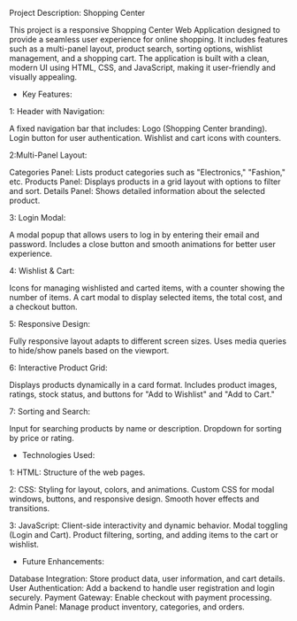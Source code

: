 Project Description: Shopping Center


This project is a responsive Shopping Center Web Application designed to provide a seamless user experience for online shopping. It includes features such as a multi-panel layout, product search, sorting options, wishlist management, and a shopping cart. The application is built with a clean, modern UI using HTML, CSS, and JavaScript, making it user-friendly and visually appealing.

* Key Features:

1: Header with Navigation:

A fixed navigation bar that includes:
Logo (Shopping Center branding).
Login button for user authentication.
Wishlist and cart icons with counters.

2:Multi-Panel Layout:

Categories Panel: Lists product categories such as "Electronics," "Fashion," etc.
Products Panel: Displays products in a grid layout with options to filter and sort.
Details Panel: Shows detailed information about the selected product.

3: Login Modal:

A modal popup that allows users to log in by entering their email and password.
Includes a close button and smooth animations for better user experience.

4: Wishlist & Cart:

Icons for managing wishlisted and carted items, with a counter showing the number of items.
A cart modal to display selected items, the total cost, and a checkout button.

5: Responsive Design:

Fully responsive layout adapts to different screen sizes.
Uses media queries to hide/show panels based on the viewport.

6: Interactive Product Grid:

Displays products dynamically in a card format.
Includes product images, ratings, stock status, and buttons for "Add to Wishlist" and "Add to Cart."

7: Sorting and Search:

Input for searching products by name or description.
Dropdown for sorting by price or rating.

* Technologies Used:

1: HTML: Structure of the web pages.

2: CSS: Styling for layout, colors, and animations.
Custom CSS for modal windows, buttons, and responsive design.
Smooth hover effects and transitions.

3: JavaScript: Client-side interactivity and dynamic behavior.
Modal toggling (Login and Cart).
Product filtering, sorting, and adding items to the cart or wishlist.

* Future Enhancements:

Database Integration: Store product data, user information, and cart details.
User Authentication: Add a backend to handle user registration and login securely.
Payment Gateway: Enable checkout with payment processing.
Admin Panel: Manage product inventory, categories, and orders.
